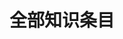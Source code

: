 <!-- Notes/index.md -->

<script setup>
// 从相对路径改为绝对路径引用
import ArticlesList from '../.vitepress/theme/ArticlesList.vue'
</script>

# 全部知识条目

<ArticlesList />